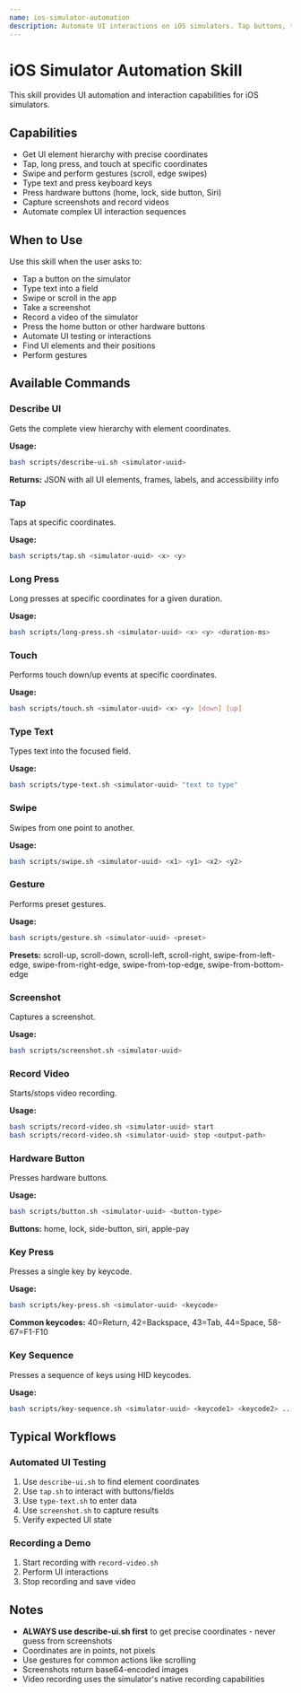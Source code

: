 ```yaml
---
name: ios-simulator-automation
description: Automate UI interactions on iOS simulators. Tap buttons, type text, swipe, take screenshots, and interact with app elements programmatically.
---
```


# iOS Simulator Automation Skill

This skill provides UI automation and interaction capabilities for iOS simulators.

## Capabilities

- Get UI element hierarchy with precise coordinates
- Tap, long press, and touch at specific coordinates
- Swipe and perform gestures (scroll, edge swipes)
- Type text and press keyboard keys
- Press hardware buttons (home, lock, side button, Siri)
- Capture screenshots and record videos
- Automate complex UI interaction sequences

## When to Use

Use this skill when the user asks to:
- Tap a button on the simulator
- Type text into a field
- Swipe or scroll in the app
- Take a screenshot
- Record a video of the simulator
- Press the home button or other hardware buttons
- Automate UI testing or interactions
- Find UI elements and their positions
- Perform gestures

## Available Commands

### Describe UI

Gets the complete view hierarchy with element coordinates.

**Usage:**
```bash
bash scripts/describe-ui.sh <simulator-uuid>
```

**Returns:** JSON with all UI elements, frames, labels, and accessibility info

### Tap

Taps at specific coordinates.

**Usage:**
```bash
bash scripts/tap.sh <simulator-uuid> <x> <y>
```

### Long Press

Long presses at specific coordinates for a given duration.

**Usage:**
```bash
bash scripts/long-press.sh <simulator-uuid> <x> <y> <duration-ms>
```

### Touch

Performs touch down/up events at specific coordinates.

**Usage:**
```bash
bash scripts/touch.sh <simulator-uuid> <x> <y> [down] [up]
```

### Type Text

Types text into the focused field.

**Usage:**
```bash
bash scripts/type-text.sh <simulator-uuid> "text to type"
```

### Swipe

Swipes from one point to another.

**Usage:**
```bash
bash scripts/swipe.sh <simulator-uuid> <x1> <y1> <x2> <y2>
```

### Gesture

Performs preset gestures.

**Usage:**
```bash
bash scripts/gesture.sh <simulator-uuid> <preset>
```

**Presets:** scroll-up, scroll-down, scroll-left, scroll-right, swipe-from-left-edge, swipe-from-right-edge, swipe-from-top-edge, swipe-from-bottom-edge

### Screenshot

Captures a screenshot.

**Usage:**
```bash
bash scripts/screenshot.sh <simulator-uuid>
```

### Record Video

Starts/stops video recording.

**Usage:**
```bash
bash scripts/record-video.sh <simulator-uuid> start
bash scripts/record-video.sh <simulator-uuid> stop <output-path>
```

### Hardware Button

Presses hardware buttons.

**Usage:**
```bash
bash scripts/button.sh <simulator-uuid> <button-type>
```

**Buttons:** home, lock, side-button, siri, apple-pay

### Key Press

Presses a single key by keycode.

**Usage:**
```bash
bash scripts/key-press.sh <simulator-uuid> <keycode>
```

**Common keycodes:** 40=Return, 42=Backspace, 43=Tab, 44=Space, 58-67=F1-F10

### Key Sequence

Presses a sequence of keys using HID keycodes.

**Usage:**
```bash
bash scripts/key-sequence.sh <simulator-uuid> <keycode1> <keycode2> ...
```

## Typical Workflows

### Automated UI Testing

1. Use `describe-ui.sh` to find element coordinates
2. Use `tap.sh` to interact with buttons/fields
3. Use `type-text.sh` to enter data
4. Use `screenshot.sh` to capture results
5. Verify expected UI state

### Recording a Demo

1. Start recording with `record-video.sh`
2. Perform UI interactions
3. Stop recording and save video

## Notes

- **ALWAYS use describe-ui.sh first** to get precise coordinates - never guess from screenshots
- Coordinates are in points, not pixels
- Use gestures for common actions like scrolling
- Screenshots return base64-encoded images
- Video recording uses the simulator's native recording capabilities
